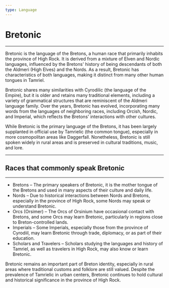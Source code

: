 ```yaml
---
type: Language
---
```

# Bretonic

---

Bretonic is the language of the Bretons, a human race that primarily inhabits the province of High Rock. It is derived from a mixture of Elven and Nordic languages, influenced by the Bretons' history of being descendants of both the Aldmeri (High Elves) and the Nords. As a result, Bretonic has characteristics of both languages, making it distinct from many other human tongues in Tamriel.

Bretonic shares many similarities with Cyrodilic (the language of the Empire), but it is older and retains many traditional elements, including a variety of grammatical structures that are reminiscent of the Aldmeri language family. Over the years, Bretonic has evolved, incorporating many words from the languages of neighboring races, including Orcish, Nordic, and Imperial, which reflects the Bretons' interactions with other cultures.

While Bretonic is the primary language of the Bretons, it has been largely supplanted in official use by Tamrielic (the common tongue), especially in more cosmopolitan areas like Daggerfall. Nonetheless, Bretonic is still spoken widely in rural areas and is preserved in cultural traditions, music, and lore.

---

## Races that commonly speak Bretonic

---

- Bretons – The primary speakers of Bretonic, it is the mother tongue of the Bretons and used in many aspects of their culture and daily life.
- Nords – Due to historical interactions between Nords and Bretons, especially in the province of High Rock, some Nords may speak or understand Bretonic.
- Orcs (Orsimer) – The Orcs of Orsinium have occasional contact with Bretons, and some Orcs may learn Bretonic, particularly in regions close to Breton-controlled lands.
- Imperials – Some Imperials, especially those from the province of Cyrodiil, may learn Bretonic through trade, diplomacy, or as part of their education.
- Scholars and Travelers – Scholars studying the languages and history of Tamriel, as well as travelers in High Rock, may also know or learn Bretonic.

Bretonic remains an important part of Breton identity, especially in rural areas where traditional customs and folklore are still valued. Despite the prevalence of Tamrielic in urban centers, Bretonic continues to hold cultural and historical significance in the province of High Rock.
